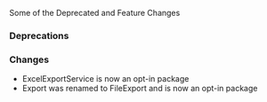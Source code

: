 Some of the Deprecated and Feature Changes

### Deprecations

### Changes
- ExcelExportService is now an opt-in package
- Export was renamed to FileExport and is now an opt-in package